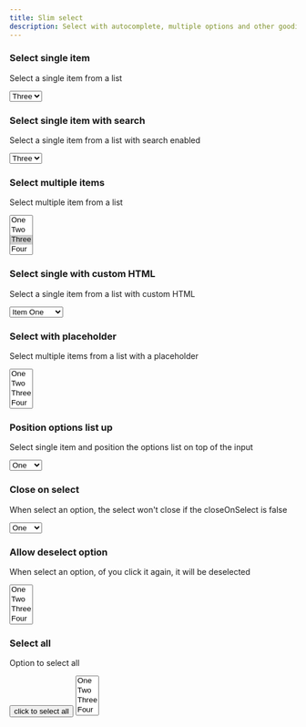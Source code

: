 ```yaml
---
title: Slim select
description: Select with autocomplete, multiple options and other goodies
---
```


### Select single item

Select a single item from a list

<div
  class="slim-select"
  id="single-select"
  data-controller="slim-select"
>
  <select name="field" data-slim-select-target="select">
    <option value="1">One</option>
    <option value="2">Two</option>
    <option value="3" selected>Three</option>
    <option value="4">Four</option>
    <option value="5">Five</option>
    <option value="6">Six</option>
  </select>
</div>

### Select single item with search

Select a single item from a list with search enabled

<div
  class="slim-select"
  id="search-select"
  data-controller="slim-select"
  data-slim-select-show-search-value="true"
>
  <select name="field" data-slim-select-target="select" >
    <option value="1">One</option>
    <option value="2">Two</option>
    <option value="3" selected>Three</option>
    <option value="4">Four</option>
    <option value="5">Five</option>
    <option value="6">Six</option>
  </select>
</div>

### Select multiple items

Select multiple item from a list

<div
  class="slim-select"
  id="multi-select"
  data-controller="slim-select"
>
  <select name="field" data-slim-select-target="select"  multiple>
    <option value="1">One</option>
    <option value="2">Two</option>
    <option value="3" selected>Three</option>
    <option value="4">Four</option>
    <option value="5">Five</option>
    <option value="6">Six</option>
  </select>
</div>

### Select single with custom HTML

Select a single item from a list with custom HTML

<div
  class="slim-select"
  id="custom-select"
  data-controller="slim-select"
>
  <select name="field" data-slim-select-target="select" \>
    <option data-inner-html="<strong>Strong:<strong> Item one" value="One">Item One</option>
    <option data-inner-html="<i>Italics:<i> Item two" value="Two">Item Two</option>
    <option data-inner-html="<img src='https://via.placeholder.com/150 /> Con imagen" value="Three">Con imagen</option>
  </select>
</div>

### Select with placeholder

Select multiple items from a list with a placeholder

<div
  class="slim-select"
  id="placeholder-select"
  data-controller="slim-select"
  data-slim-select-placeholder-value="Select options.."
>
  <select name="field" data-slim-select-target="select"   multiple>
    <option value="1">One</option>
    <option value="2">Two</option>
    <option value="3">Three</option>
    <option value="4">Four</option>
    <option value="5">Five</option>
    <option value="6">Six</option>
  </select>
</div>

### Position options list up

Select single item and position the options list on top of the input

<div
  class="slim-select"
  id="show-content-select"
  data-controller="slim-select"
  data-slim-select-show-content-value="up"
>
  <select name="field" data-slim-select-target="select"  >
    <option value="1">One</option>
    <option value="2">Two</option>
    <option value="3">Three</option>
    <option value="4">Four</option>
    <option value="5">Five</option>
    <option value="6">Six</option>
  </select>
</div>

### Close on select

When select an option, the select won't close if the closeOnSelect is false

<div
  class="slim-select"
  id="close-on-select"
  data-controller="slim-select"
  data-slim-select-close-on-select-value="true"
>
  <select name="field" data-slim-select-target="select" >
    <option value="1">One</option>
    <option value="2">Two</option>
    <option value="3">Three</option>
    <option value="4">Four</option>
    <option value="5">Five</option>
    <option value="6">Six</option>
  </select>
</div>

### Allow deselect option

When select an option, of you click it again, it will be deselected

<div
  class="slim-select"
  id="allow-deselect-option"
  data-controller="slim-select"
  data-slim-select-allow-deselect-option-value="true"
>
  <select name="field" data-slim-select-target="select"  multiple>
    <option value="1">One</option>
    <option value="2">Two</option>
    <option value="3">Three</option>
    <option value="4">Four</option>
    <option value="5">Five</option>
    <option value="6">Six</option>
  </select>
</div>

### Select all

Option to select all

<div class="slim-select" id="select-all" data-controller="slim-select">
  <button data-action="slim-select#selectAll">click to select all</button>
  <select name="field" data-slim-select-target="select"  multiple>
    <option value="1">One</option>
    <option value="2">Two</option>
    <option value="3">Three</option>
    <option value="4">Four</option>
    <option value="5">Five</option>
    <option value="6">Six</option>
  </select>
</div>
